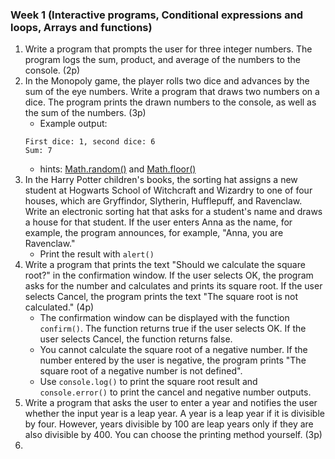 ### Week 1 (Interactive programs, Conditional expressions and loops, Arrays and functions)
1. Write a program that prompts the user for three integer numbers. The program logs the sum, product, and average of the numbers to the console. (2p)
2. In the Monopoly game, the player rolls two dice and advances by the sum of the eye numbers. Write a program that draws two numbers on a dice. The program prints the drawn numbers to the console, as well as the sum of the numbers. (3p)
   * Example output:
   ```text
   First dice: 1, second dice: 6
   Sum: 7
   ```
   * hints: [Math.random()](https://developer.mozilla.org/en-US/docs/Web/JavaScript/Reference/Global_Objects/Math/random) and [Math.floor()](https://developer.mozilla.org/en-US/docs/Web/JavaScript/Reference/Global_Objects/Math/floor)
3. In the Harry Potter children's books, the sorting hat assigns a new student at Hogwarts School of Witchcraft and Wizardry to one of four houses, which are Gryffindor, Slytherin, Hufflepuff, and Ravenclaw. Write an electronic sorting hat that asks for a student's name and draws a house for that student. If the user enters Anna as the name, for example, the program announces, for example, "Anna, you are Ravenclaw."
   * Print the result with `alert()`
4. Write a program that prints the text "Should we calculate the square root?" in the confirmation window. If the user selects OK, the program asks for the number and calculates and prints its square root. If the user selects Cancel, the program prints the text "The square root is not calculated." (4p)
   * The confirmation window can be displayed with the function `confirm()`. The function returns true if the user selects OK. If the user selects Cancel, the function returns false.
   * You cannot calculate the square root of a negative number. If the number entered by the user is negative, the program prints "The square root of a negative number is not defined".
   * Use `console.log()` to print the square root result and `console.error()` to print the cancel and negative number outputs.
5. Write a program that asks the user to enter a year and notifies the user whether the input year is a leap year. A year is a leap year if it is divisible by four. However, years divisible by 100 are leap years only if they are also divisible by 400. You can choose the printing method yourself. (3p)
6. 
